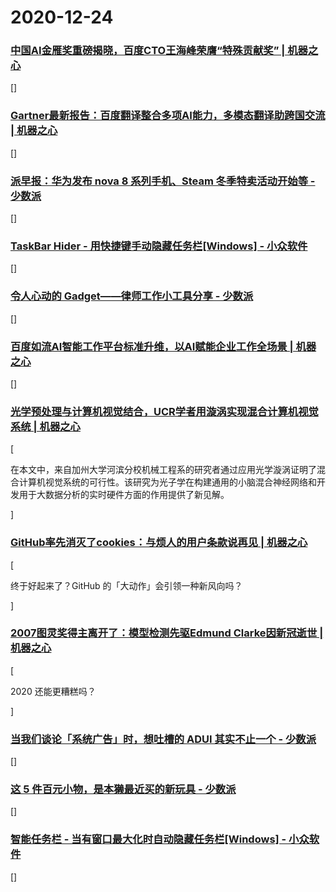 
# 2020-12-24

### [中国AI金雁奖重磅揭晓，百度CTO王海峰荣膺“特殊贡献奖” | 机器之心](https://www.jiqizhixin.com/articles/2020-12-23-14)

[]

### [Gartner最新报告：百度翻译整合多项AI能力，多模态翻译助跨国交流 | 机器之心](https://www.jiqizhixin.com/articles/2020-12-23-13)

[]

### [派早报：华为发布 nova 8 系列手机、Steam 冬季特卖活动开始等 - 少数派](https://sspai.com/post/64193)

[]

### [TaskBar Hider - 用快捷键手动隐藏任务栏[Windows] - 小众软件](https://www.appinn.com/taskbar-hider/)

[]

### [令人心动的 Gadget——律师工作小工具分享 - 少数派](https://sspai.com/post/63802)

[]

### [百度如流AI智能工作平台标准升维，以AI赋能企业工作全场景 | 机器之心](https://www.jiqizhixin.com/articles/2020-12-24-4)

[]

### [光学预处理与计算机视觉结合，UCR学者用漩涡实现混合计算机视觉系统 | 机器之心](https://www.jiqizhixin.com/articles/2020-12-24-3)

[<p class="article__summary">在本文中，来自加州大学河滨分校机械工程系的研究者通过应用光学漩涡证明了混合计算机视觉系统的可行性。该研究为光子学在构建通用的小脑混合神经网络和开发用于大数据分析的实时硬件方面的作用提供了新见解。</p>]

### [GitHub率先消灭了cookies：与烦人的用户条款说再见 | 机器之心](https://www.jiqizhixin.com/articles/2020-12-24-2)

[<p class="article__summary">终于好起来了？GitHub 的「大动作」会引领一种新风向吗？</p>]

### [2007图灵奖得主离开了：模型检测先驱Edmund Clarke因新冠逝世 | 机器之心](https://www.jiqizhixin.com/articles/2020-12-24)

[<p class="article__summary">2020 还能更糟糕吗？</p>]

### [当我们谈论「系统广告」时，想吐槽的 ADUI 其实不止一个 - 少数派](https://sspai.com/post/64200)

[]

### [这 5 件百元小物，是本獭最近买的新玩具 - 少数派](https://sspai.com/post/64199)

[]

### [智能任务栏 - 当有窗口最大化时自动隐藏任务栏[Windows] - 小众软件](https://www.appinn.com/smart-taskbar-for-windows/)

[]